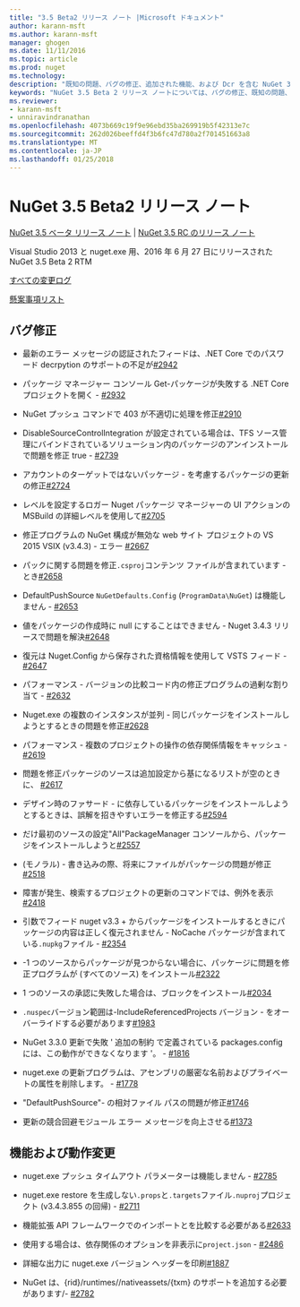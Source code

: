 ```yaml
---
title: "3.5 Beta2 リリース ノート |Microsoft ドキュメント"
author: karann-msft
ms.author: karann-msft
manager: ghogen
ms.date: 11/11/2016
ms.topic: article
ms.prod: nuget
ms.technology: 
description: "既知の問題、バグの修正、追加された機能、および Dcr を含む NuGet 3.5 Beta 2 をリリース ノートです。"
keywords: "NuGet 3.5 Beta 2 リリース ノートについては、バグの修正、既知の問題、機能、Dcr を追加します。"
ms.reviewer:
- karann-msft
- unniravindranathan
ms.openlocfilehash: 4073b669c19f9e96ebd35ba269919b5f42313e7c
ms.sourcegitcommit: 262d026beeffd4f3b6fc47d780a2f701451663a8
ms.translationtype: MT
ms.contentlocale: ja-JP
ms.lasthandoff: 01/25/2018
---
```

# <a name="nuget-35-beta2-release-notes"></a>NuGet 3.5 Beta2 リリース ノート

[NuGet 3.5 ベータ リリース ノート](../release-notes/nuget-3.5-Beta.md) | [NuGet 3.5 RC のリリース ノート](../release-notes/nuget-3.5-RC.md)

Visual Studio 2013 と nuget.exe 用、2016 年 6 月 27 日にリリースされた NuGet 3.5 Beta 2 RTM

[すべての変更ログ](https://github.com/NuGet/NuGet.Client/compare/release-3.5.0-beta...release-3.5.0-beta2)

[懸案事項リスト](https://github.com/Nuget/Home/issues?q=is%3Aissue+milestone%3A%223.5+Beta2%22+is%3Aclosed)

## <a name="bug-fixes"></a>バグ修正

* 最新のエラー メッセージの認証されたフィードは、.NET Core でのパスワード decrpytion のサポートの不足が[#2942](https://github.com/NuGet/Home/issues/2942)

* パッケージ マネージャー コンソール Get-パッケージが失敗する .NET Core プロジェクトを開く - [#2932](https://github.com/NuGet/Home/issues/2932)

* NuGet プッシュ コマンドで 403 が不適切に処理を修正[#2910](https://github.com/NuGet/Home/issues/2910)

* DisableSourceControlIntegration が設定されている場合は、TFS ソース管理にバインドされているソリューション内のパッケージのアンインストールで問題を修正 true - [#2739](https://github.com/NuGet/Home/issues/2739)

* アカウントのターゲットではないパッケージ - を考慮するパッケージの更新の修正[#2724](https://github.com/NuGet/Home/issues/2724)

* レベルを設定するロガー Nuget パッケージ マネージャーの UI アクションの MSBuild の詳細レベルを使用して[#2705](https://github.com/NuGet/Home/issues/2705)

* 修正プログラムの NuGet 構成が無効な web サイト プロジェクトの VS 2015 VSIX (v3.4.3) - エラー [#2667](https://github.com/NuGet/Home/issues/2667)

* パックに関する問題を修正`.csproj`コンテンツ ファイルが含まれています - とき[#2658](https://github.com/NuGet/Home/issues/2658)

* DefaultPushSource `NuGetDefaults.Config` (`ProgramData\NuGet`) は機能しません - [#2653](https://github.com/NuGet/Home/issues/2653)

* 値をパッケージの作成時に null にすることはできません - Nuget 3.4.3 リリースで問題を解決[#2648](https://github.com/NuGet/Home/issues/2648)

* 復元は Nuget.Config から保存された資格情報を使用して VSTS フィード - [#2647](https://github.com/NuGet/Home/issues/2647)

* パフォーマンス - バージョンの比較コード内の修正プログラムの過剰な割り当て - [#2632](https://github.com/NuGet/Home/issues/2632)

* Nuget.exe の複数のインスタンスが並列 - 同じパッケージをインストールしようとするときの問題を修正[#2628](https://github.com/NuGet/Home/issues/2628)

* パフォーマンス - 複数のプロジェクトの操作の依存関係情報をキャッシュ - [#2619](https://github.com/NuGet/Home/issues/2619)

* 問題を修正パッケージのソースは追加設定から基になるリストが空のときに、 [#2617](https://github.com/NuGet/Home/issues/2617)

* デザイン時のファサード - に依存しているパッケージをインストールしようとするときは、誤解を招きやすいエラーを修正する[#2594](https://github.com/NuGet/Home/issues/2594)

* だけ最初のソースの設定"All"PackageManager コンソールから、パッケージをインストールしようと[#2557](https://github.com/NuGet/Home/issues/2557)

* (モノラル) - 書き込みの際、将来にファイルがパッケージの問題が修正[#2518](https://github.com/NuGet/Home/issues/2518)

* 障害が発生、検索するプロジェクトの更新のコマンドでは、例外を表示[#2418](https://github.com/NuGet/Home/issues/2418)

* 引数でフィード nuget v3.3 + からパッケージをインストールするときにパッケージの内容は正しく復元されません - NoCache パッケージが含まれている`.nupkg`ファイル - [#2354](https://github.com/NuGet/Home/issues/2354)

* -1 つのソースからパッケージが見つからない場合に、パッケージに問題を修正プログラムが (すべてのソース) をインストール[#2322](https://github.com/NuGet/Home/issues/2322)

* 1 つのソースの承認に失敗した場合は、ブロックをインストール[#2034](https://github.com/NuGet/Home/issues/2034)

* `.nuspec`バージョン範囲は-IncludeReferencedProjects バージョン - をオーバーライドする必要があります[#1983](https://github.com/NuGet/Home/issues/1983)

* NuGet 3.3.0 更新で失敗 ' 追加の制約 で定義されている packages.config には、この動作ができなくなります '。 - [#1816](https://github.com/NuGet/Home/issues/1816)

* nuget.exe の更新プログラムは、アセンブリの厳密な名前およびプライベートの属性を削除します。 - [#1778](https://github.com/NuGet/Home/issues/1778)

* "DefaultPushSource"- の相対ファイル パスの問題が修正[#1746](https://github.com/NuGet/Home/issues/1746)

* 更新の競合回避モジュール エラー メッセージを向上させる[#1373](https://github.com/NuGet/Home/issues/1373)

## <a name="features-and-behavior-changes"></a>機能および動作変更

* nuget.exe プッシュ タイムアウト パラメーターは機能しません - [#2785](https://github.com/NuGet/Home/issues/2785)

* nuget.exe restore を生成しない`.props`と`.targets`ファイル`.nuproj`プロジェクト (v3.4.3.855 の回帰) - [#2711](https://github.com/NuGet/Home/issues/2711)

* 機能拡張 API フレームワークでのインポートとを比較する必要がある[#2633](https://github.com/NuGet/Home/issues/2633)

* 使用する場合は、依存関係のオプションを非表示に`project.json`  -  [#2486](https://github.com/NuGet/Home/issues/2486)

* 詳細な出力に nuget.exe バージョン ヘッダーを印刷[#1887](https://github.com/NuGet/Home/issues/1887)

* NuGet は、{rid}/runtimes//nativeassets/{txm} のサポートを追加する必要があります/- [#2782](https://github.com/NuGet/Home/issues/2782)